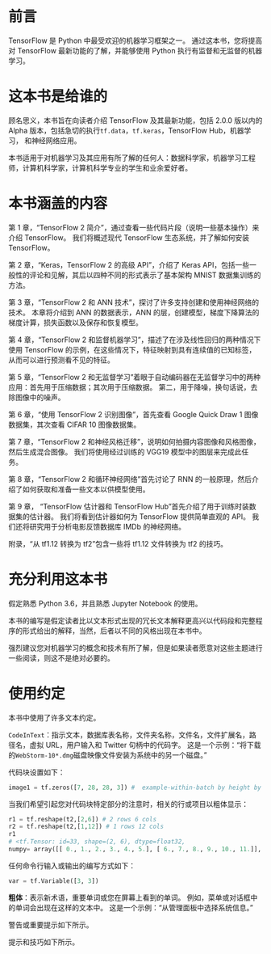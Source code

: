 # 前言

TensorFlow 是 Python 中最受欢迎的机器学习框架之一。 通过这本书，您将提高对 TensorFlow 最新功能的了解，并能够使用 Python 执行有监督和无监督的机器学习。

# 这本书是给谁的

顾名思义，本书旨在向读者介绍 TensorFlow 及其最新功能，包括 2.0.0 版以内的 Alpha 版本，包括急切的执行`tf.data`，`tf.keras`，TensorFlow Hub，机器学习， 和神经网络应用。

本书适用于对机器学习及其应用有所了解的任何人：数据科学家，机器学习工程师，计算机科学家，计算机科学专业的学生和业余爱好者。

# 本书涵盖的内容

第 1 章，“TensorFlow 2 简介”，通过查看一些代码片段（说明一些基本操作）来介绍 TensorFlow。 我们将概述现代 TensorFlow 生态系统，并了解如何安装 TensorFlow。

第 2 章，“Keras，TensorFlow 2 的高级 API”，介绍了 Keras API，包括一些一般性的评论和见解，其后以四种不同的形式表示了基本架构 MNIST 数据集训练的方法。

第 3 章，“TensorFlow 2 和 ANN 技术”，探讨了许多支持创建和使用神经网络的技术。 本章将介绍到 ANN 的数据表示，ANN 的层，创建模型，梯度下降算法的梯度计算，损失函数以及保存和恢复模型。

第 4 章，“TensorFlow 2 和监督机器学习”，描述了在涉及线性回归的两种情况下使用 TensorFlow 的示例，在这些情况下，特征映射到具有连续值的已知标签，从而可以进行预测看不见的特征。

第 5 章，“TensorFlow 2 和无监督学习”着眼于自动编码器在无监督学习中的两种应用：首先用于压缩数据；其次用于压缩数据。 第二，用于降噪，换句话说，去除图像中的噪声。

第 6 章，“使用 TensorFlow 2 识别图像”，首先查看 Google Quick Draw 1 图像数据集，其次查看 CIFAR 10 图像数据集。

第 7 章，“TensorFlow 2 和神经风格迁移”，说明如何拍摄内容图像和风格图像，然后生成混合图像。 我们将使用经过训练的 VGG19 模型中的图层来完成此任务。

第 8 章，“TensorFlow 2 和循环神经网络”首先讨论了 RNN 的一般原理，然后介绍了如何获取和准备一些文本以供模型使用。

第 9 章， “TensorFlow 估计器和 TensorFlow Hub”首先介绍了用于训练时装数据集的估计器。 我们将看到估计器如何为 TensorFlow 提供简单直观的 API。 我们还将研究用于分析电影反馈数据库 IMDb 的神经网络。

附录，“从 tf1.12 转换为 tf2”包含一些将 tf1.12 文件转换为 tf2 的技巧。

# 充分利用这本书

假定熟悉 Python 3.6，并且熟悉 Jupyter Notebook 的使用。

本书的编写是假定读者比以文本形式出现的冗长文本解释更高兴以代码段和完整程序的形式给出的解释，当然，后者以不同的风格出现在本书中。

强烈建议您对机器学习的概念和技术有所了解，但是如果读者愿意对这些主题进行一些阅读，则这不是绝对必要的。

# 使用约定

本书中使用了许多文本约定。

`CodeInText`：指示文本，数据库表名称，文件夹名称，文件名，文件扩展名，路径名，虚拟 URL，用户输入和 Twitter 句柄中的代码字。 这是一个示例：“将下载的`WebStorm-10*.dmg`磁盘映像文件安装为系统中的另一个磁盘。”

代码块设置如下：

```py
image1 = tf.zeros([7, 28, 28, 3]) #  example-within-batch by height by width by color
```

当我们希望引起您对代码块特定部分的注意时，相关的行或项目以粗体显示：

```py
r1 = tf.reshape(t2,[2,6]) # 2 rows 6 cols
r2 = tf.reshape(t2,[1,12]) # 1 rows 12 cols
r1
# <tf.Tensor: id=33, shape=(2, 6), dtype=float32, 
numpy= array([[ 0., 1., 2., 3., 4., 5.], [ 6., 7., 8., 9., 10., 11.]], dtype=float32)>
```

任何命令行输入或输出的编写方式如下：

```py
var = tf.Variable([3, 3])
```

**粗体**：表示新术语，重要单词或您在屏幕上看到的单词。 例如，菜单或对话框中的单词会出现在这样的文本中。 这是一个示例：“从管理面板中选择系统信息。”

警告或重要提示如下所示。

提示和技巧如下所示。